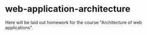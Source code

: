 # web-application-architecture
Here will be laid out homework for the course "Architecture of web applications".
